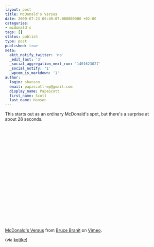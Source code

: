 ```yaml
---
layout: post
title: McDonald's Versus
date: 2009-07-23 06:49:07.000000000 +02:00
categories:
- mcdonald's
tags: []
status: publish
type: post
published: true
meta:
  aktt_notify_twitter: 'no'
  _edit_last: '3'
  _social_aggregation_next_run: '1401623027'
  _social_notify: '1'
  _wpcom_is_markdown: '1'
author:
  login: shanson
  email: papascott-wp@gmail.com
  display_name: PapaScott
  first_name: Scott
  last_name: Hanson
---
```

<p>This starts out as an ordinary McDonald's spot, but there's a surprise at about 28 seconds.</p>
<p><object width="400" height="320"><param name="allowfullscreen" value="true" /><param name="allowscriptaccess" value="always" /><param name="movie" value="http://vimeo.com/moogaloop.swf?clip_id=5614632&amp;server=vimeo.com&amp;show_title=1&amp;show_byline=1&amp;show_portrait=0&amp;color=&amp;fullscreen=1" /><embed src="https://vimeo.com/moogaloop.swf?clip_id=5614632&amp;server=vimeo.com&amp;show_title=1&amp;show_byline=1&amp;show_portrait=0&amp;color=&amp;fullscreen=1" type="application/x-shockwave-flash" allowfullscreen="true" allowscriptaccess="always" width="400" height="320" /></object></p>
<p><a href="http://vimeo.com/5614632">McDonald's Versus</a> from <a href="http://vimeo.com/user1349603">Bruce Branit</a> on <a href="http://vimeo.com">Vimeo</a>.</p>
<p>(via <a href="http://www.kottke.org/09/07/virtually-delicious">kottke</a>)</p>
